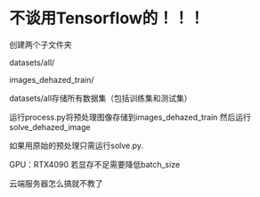 # 不谈用Tensorflow的！！！

创建两个子文件夹

datasets/all/

images_dehazed_train/

datasets/all存储所有数据集（包括训练集和测试集）

运行process.py将预处理图像存储到images_dehazed_train 然后运行solve_dehazed_image

如果用原始的预处理只需运行solve.py.

GPU：RTX4090 若显存不足需要降低batch_size

云端服务器怎么搞就不教了
